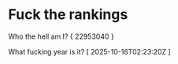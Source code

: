 # Fuck the rankings

Who the hell am I?
{ 22953040 }

What fucking year is it?
[ 2025-10-16T02:23:20Z ]

